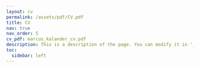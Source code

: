 ```yaml
---
layout: cv
permalink: /assets/pdf/CV.pdf
title: CV
nav: true
nav_order: 5
cv_pdf: marcus_kalander_cv.pdf
description: This is a description of the page. You can modify it in '_pages/cv.md'. You can also change or remove the top pdf download button.
toc:
  sidebar: left
---
```

